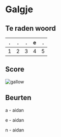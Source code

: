 # Galgje

## Te raden woord

|.|.|.|e|.|
|-|-|-|-|-|
|1|2|3|4|5|

## Score
![gallow](./images/3.png)

## Beurten

a - aidan

e - aidan

n - aidan
